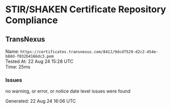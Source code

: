 # STIR/SHAKEN Certificate Repository Compliance

## TransNexus

Name: `https://certificates.transnexus.com/841J/9dcd7529-d2c2-454e-b8dd-f032b4166dc3.pem`\
Tested At: 22 Aug 24 15:28 UTC\
Time: 25ms

### Issues

no warning, or error, or notice date level issues were found

Generated: 22 Aug 24 16:06 UTC